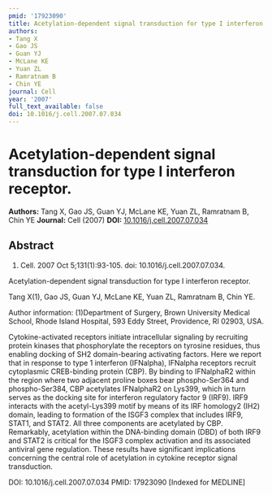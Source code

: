 ```yaml
---
pmid: '17923090'
title: Acetylation-dependent signal transduction for type I interferon receptor.
authors:
- Tang X
- Gao JS
- Guan YJ
- McLane KE
- Yuan ZL
- Ramratnam B
- Chin YE
journal: Cell
year: '2007'
full_text_available: false
doi: 10.1016/j.cell.2007.07.034
---
```


# Acetylation-dependent signal transduction for type I interferon receptor.
**Authors:** Tang X, Gao JS, Guan YJ, McLane KE, Yuan ZL, Ramratnam B, Chin YE
**Journal:** Cell (2007)
**DOI:** [10.1016/j.cell.2007.07.034](https://doi.org/10.1016/j.cell.2007.07.034)

## Abstract

1. Cell. 2007 Oct 5;131(1):93-105. doi: 10.1016/j.cell.2007.07.034.

Acetylation-dependent signal transduction for type I interferon receptor.

Tang X(1), Gao JS, Guan YJ, McLane KE, Yuan ZL, Ramratnam B, Chin YE.

Author information:
(1)Department of Surgery, Brown University Medical School, Rhode Island 
Hospital, 593 Eddy Street, Providence, RI 02903, USA.

Cytokine-activated receptors initiate intracellular signaling by recruiting 
protein kinases that phosphorylate the receptors on tyrosine residues, thus 
enabling docking of SH2 domain-bearing activating factors. Here we report that 
in response to type 1 interferon (IFNalpha), IFNalpha receptors recruit 
cytoplasmic CREB-binding protein (CBP). By binding to IFNalphaR2 within the 
region where two adjacent proline boxes bear phospho-Ser364 and phospho-Ser384, 
CBP acetylates IFNalphaR2 on Lys399, which in turn serves as the docking site 
for interferon regulatory factor 9 (IRF9). IRF9 interacts with the acetyl-Lys399 
motif by means of its IRF homology2 (IH2) domain, leading to formation of the 
ISGF3 complex that includes IRF9, STAT1, and STAT2. All three components are 
acetylated by CBP. Remarkably, acetylation within the DNA-binding domain (DBD) 
of both IRF9 and STAT2 is critical for the ISGF3 complex activation and its 
associated antiviral gene regulation. These results have significant 
implications concerning the central role of acetylation in cytokine receptor 
signal transduction.

DOI: 10.1016/j.cell.2007.07.034
PMID: 17923090 [Indexed for MEDLINE]
